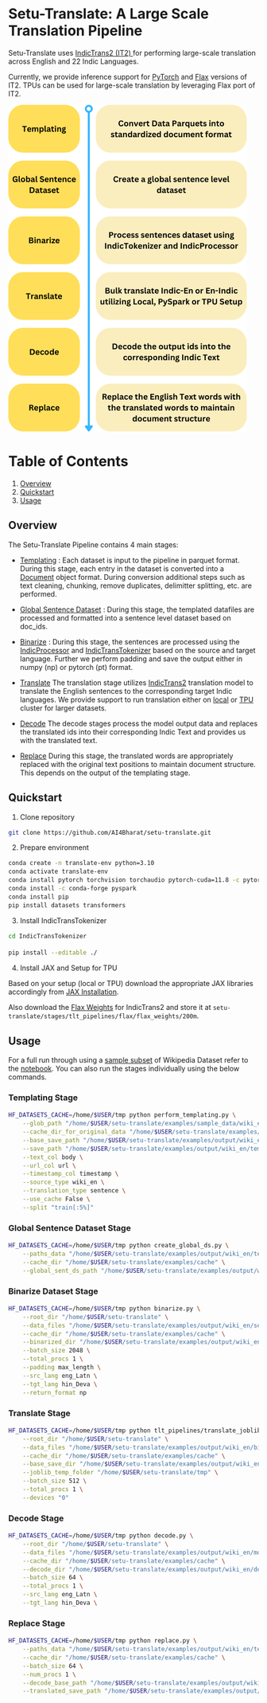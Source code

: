 # Setu-Translate: A Large Scale Translation Pipeline

Setu-Translate uses [IndicTrans2 (IT2) ](https://github.com/AI4Bharat/IndicTrans2) for performing large-scale translation across English and 22 Indic Languages.

Currently, we provide inference support for [PyTorch](https://pytorch.org/get-started/locally/) and [Flax](https://flax.readthedocs.io/en/latest/index.html) versions of IT2. TPUs can be used for large-scale translation by leveraging Flax port of IT2.

![Setu Translate Stages Overview](./setu-translate-overview.png "Setu-Translate Overview")
# Table of Contents


1. [Overview](#overview)
2. [Quickstart](#quickstart)
3. [Usage](#usage)


## Overview

The Setu-Translate Pipeline contains 4 main stages:

- [Templating](./stages/perform_templating.py) : Each dataset is input to the pipeline in parquet format. During this stage, each entry in the dataset is converted into a [Document](./stages/document.py#L9) object format. During conversion additional steps such as text cleaning, chunking, remove duplicates, delimitter splitting, etc. are performed. 

- [Global Sentence Dataset](./stages/create_global_ds.py) : During this stage, the templated datafiles are processed and formatted into a sentence level dataset based on doc_ids.

- [Binarize](./stages/binarize.py) : During this stage, the sentences are processed using the [IndicProcessor](./IndicTransTokenizer/IndicTransTokenizer/utils.py#L14) and [IndicTransTokenizer](./IndicTransTokenizer/IndicTransTokenizer/tokenizer.py#L11) based on the source and target language. Further we perform padding and save the output either in numpy (np) or pytorch (pt) format.

- [Translate](./stages/tlt_pipelines/translate_joblib.py) The translation stage utilizes [IndicTrans2](https://huggingface.co/ai4bharat/indictrans2-en-indic-dist-200M) translation model to translate the English sentences to the corresponding target Indic languages. We provide support to run translation either on [local](./stages/tlt_pipelines/translate_joblib.py) or [TPU](./stages/tpu/translate_tpu_pmap.py) cluster for larger datasets.

- [Decode](./stages/decode.py) The decode stages process the model output data and replaces the translated ids into their corresponding Indic Text and provides us with the translated text.

- [Replace](./stages/replace.py) During this stage, the translated words are appropriately replaced with the original text positions to maintain document structure. This depends on the output of the templating stage.

## Quickstart

1. Clone repository
```bash
git clone https://github.com/AI4Bharat/setu-translate.git
```
2. Prepare environment
```bash
conda create -n translate-env python=3.10
conda activate translate-env
conda install pytorch torchvision torchaudio pytorch-cuda=11.8 -c pytorch -c nvidia
conda install -c conda-forge pyspark
conda install pip
pip install datasets transformers
```
3. Install IndicTransTokenizer
```bash
cd IndicTransTokenizer

pip install --editable ./
```

4. Install JAX and Setup for TPU

Based on your setup (local or TPU) download the appropriate JAX libraries accordingly from [JAX Installation](https://github.com/google/jax#installation).


Also download the [Flax Weights](https://objectstore.e2enetworks.net/ai4b-public-nlu-nlg/sangraha/translation/it2_flax_weights.tar.gz) for IndicTrans2 and store it at ```setu-translate/stages/tlt_pipelines/flax/flax_weights/200m```.

## Usage

For a full run through using a [sample subset](./examples/sample_data/sample_wiki_en_data.parquet) of Wikipedia Dataset refer to the [notebook](./examples/demo.ipynb). You can also run the stages individually using the below commands.

### Templating Stage
```bash
HF_DATASETS_CACHE=/home/$USER/tmp python perform_templating.py \
    --glob_path "/home/$USER/setu-translate/examples/sample_data/wiki_en_data.parquet" \
    --cache_dir_for_original_data "/home/$USER/setu-translate/examples/cache" \
    --base_save_path "/home/$USER/setu-translate/examples/output/wiki_en/doc_csvs" \
    --save_path "/home/$USER/setu-translate/examples/output/wiki_en/templated" \
    --text_col body \
    --url_col url \
    --timestamp_col timestamp \
    --source_type wiki_en \
    --translation_type sentence \
    --use_cache False \
    --split "train[:5%]"
```
### Global Sentence Dataset Stage
```bash
HF_DATASETS_CACHE=/home/$USER/tmp python create_global_ds.py \
    --paths_data "/home/$USER/setu-translate/examples/output/wiki_en/templated/*.arrow" \
    --cache_dir "/home/$USER/setu-translate/examples/cache" \
    --global_sent_ds_path "/home/$USER/setu-translate/examples/output/wiki_en/sentences"
```
### Binarize Dataset Stage
```bash
HF_DATASETS_CACHE=/home/$USER/tmp python binarize.py \
    --root_dir "/home/$USER/setu-translate" \
    --data_files "/home/$USER/setu-translate/examples/output/wiki_en/sentences/*.arrow" \
    --cache_dir "/home/$USER/setu-translate/examples/cache" \
    --binarized_dir "/home/$USER/setu-translate/examples/output/wiki_en/binarized_sentences" \
    --batch_size 2048 \
    --total_procs 1 \
    --padding max_length \
    --src_lang eng_Latn \
    --tgt_lang hin_Deva \
    --return_format np
```
### Translate Stage
```bash
HF_DATASETS_CACHE=/home/$USER/tmp python tlt_pipelines/translate_joblib.py \
    --root_dir "/home/$USER/setu-translate" \
    --data_files "/home/$USER/setu-translate/examples/output/wiki_en/binarized_sentences/*.arrow" \
    --cache_dir "/home/$USER/setu-translate/examples/cache" \
    --base_save_dir "/home/$USER/setu-translate/examples/output/wiki_en/model_out" \
    --joblib_temp_folder "/home/$USER/setu-translate/tmp" \
    --batch_size 512 \
    --total_procs 1 \
    --devices "0"
```

### Decode Stage
```bash
HF_DATASETS_CACHE=/home/$USER/tmp python decode.py \
    --root_dir "/home/$USER/setu-translate" \
    --data_files "/home/$USER/setu-translate/examples/output/wiki_en/model_out/*/*.arrow" \
    --cache_dir "/home/$USER/setu-translate/examples/cache" \
    --decode_dir "/home/$USER/setu-translate/examples/output/wiki_en/decode" \
    --batch_size 64 \
    --total_procs 1 \
    --src_lang eng_Latn \
    --tgt_lang hin_Deva \
```

### Replace Stage
```bash
HF_DATASETS_CACHE=/home/$USER/tmp python replace.py \
    --paths_data "/home/$USER/setu-translate/examples/output/wiki_en/templated/*.arrow" \
    --cache_dir "/home/$USER/setu-translate/examples/cache" \
    --batch_size 64 \
    --num_procs 1 \
    --decode_base_path "/home/$USER/setu-translate/examples/output/wiki_en decode/*.arrow" \
    --translated_save_path "/home/$USER/setu-translate/examples/output/wiki_en/translated"
```



